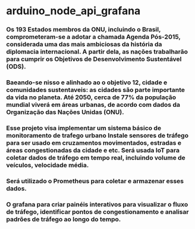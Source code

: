 # arduino_node_api_grafana


### Os 193 Estados membros da ONU, incluindo o Brasil, comprometeram-se a adotar a chamada Agenda Pós-2015, considerada uma das mais ambiciosas da história da diplomacia internacional. A partir dela, as nações trabalharão para cumprir os Objetivos de Desenvolvimento Sustentável (ODS).

### Baeando-se nisso e alinhado ao o objetivo 12, cidade e comunidades sustentaveis: as cidades são parte importante da vida no planeta. Até 2050, cerca de 77% da população mundial viverá em áreas urbanas, de acordo com dados da Organização das Nações Unidas (ONU). 

### Esse projeto visa implementar um sistema básico de monitoramento de trafego urbano Instale sensores de tráfego para ser usado em cruzamentos movimentados, estradas e áreas congestionadas da cidade e etc. Será usada IoT para coletar dados de tráfego em tempo real, incluindo volume de veículos, velocidade média.

### Será utilizado o Prometheus para coletar e armazenar esses dados.

### O grafana para criar painéis interativos para visualizar o fluxo de tráfego, identificar pontos de congestionamento e analisar padrões de tráfego ao longo do tempo.

